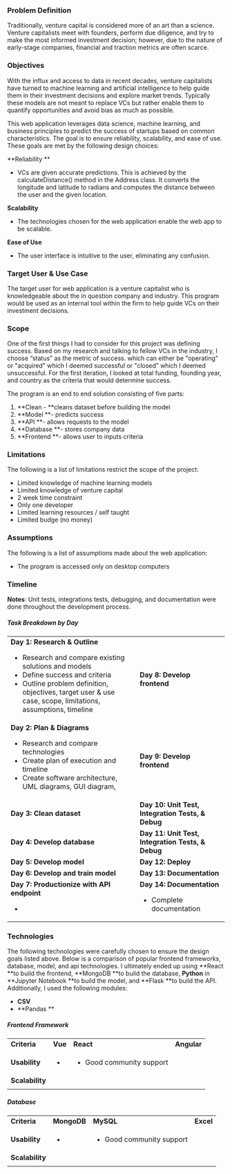 ### **Problem Definition**
Traditionally, venture capital is considered more of an art than a science. Venture capitalists meet with founders, perform due diligence, and try to make the most informed investment decision; however, due to the nature of early-stage companies, financial and traction metrics are often scarce.

### **Objectives**
With the influx and access to data in recent decades, venture capitalists have turned to machine learning and artificial intelligence to help guide them in their investment decisions and explore market trends. Typically these models are not meant to replace VCs but rather enable them to quantify opportunities and avoid bias as much as possible.

This web application leverages data science, machine learning, and business principles to predict the success of startups based on common characteristics. The goal is to ensure reliability, scalability, and ease of use. These goals are met by the following design choices:

**Reliability **
*   VCs are given accurate predictions. This is achieved by the calculateDistance() method in the Address class. It converts the longitude and latitude to radians and computes the distance between the user and the given location. 

**Scalability**
*   The technologies chosen for the web application enable the web app to be scalable.

**Ease of Use**
*   The user interface is intuitive to the user, eliminating any confusion. 

### **Target User & Use Case**
The target user for web application is a venture capitalist who is knowledgeable about the in question company and industry. This program would be used as an internal tool within the firm to help guide VCs on their investment decisions.

### **Scope**
One of the first things I had to consider for this project was defining success. Based on my research and talking to fellow VCs in the industry, I choose “status” as the metric of success. which can either be "operating" or "acquired" which I deemed successful or "closed” which I deemed unsuccessful. For the first iteration, I looked at total funding, founding year, and country as the criteria that would determine success.

The program is an end to end solution consisting of five parts: 

1. **Clean - **cleans dataset before building the model
2. **Model **- predicts success 
3. **API **- allows requests to the model
4. **Database **- stores company data
5. **Frontend **- allows user to inputs criteria

### **Limitations**
The following is a list of limitations restrict the scope of the project:

*   Limited knowledge of machine learning models
*   Limited knowledge of venture capital
*   2 week time constraint
*   Only one developer
*   Limited learning resources / self taught
*   Limited budge (no money)

### **Assumptions**
The following is a list of assumptions made about the web application:

*   The program is accessed only on desktop computers

### **Timeline**
**Notes**: Unit tests, integrations tests, debugging, and documentation were done throughout the development process.

##### **Task Breakdown by Day**

<table>
  <tr>
   <td><strong>Day 1: Research & Outline</strong>
<ul>

<li>Research and compare existing solutions and models

<li>Define success and criteria

<li>Outline problem definition, objectives, target user & use case, scope, limitations, assumptions, timeline
</li>
</ul>
   </td>
   <td><strong>Day 8: Develop frontend</strong>
   </td>
  </tr>
  <tr>
   <td><strong>Day 2: Plan & Diagrams</strong>
<ul>

<li>Research and compare technologies

<li>Create plan of execution and timeline

<li>Create software architecture, UML diagrams, GUI diagram,
</li>
</ul>
   </td>
   <td><strong>Day 9: Develop frontend</strong>
   </td>
  </tr>
  <tr>
   <td><strong>Day 3: Clean dataset</strong>
   </td>
   <td><strong>Day 10: Unit Test, Integration Tests, & Debug</strong>
   </td>
  </tr>
  <tr>
   <td><strong>Day 4: Develop database</strong>
   </td>
   <td><strong>Day 11: Unit Test, Integration Tests, & Debug</strong>
   </td>
  </tr>
  <tr>
   <td><strong>Day 5: Develop model</strong>
   </td>
   <td><strong>Day 12: Deploy</strong>
   </td>
  </tr>
  <tr>
   <td><strong>Day 6: Develop and train model</strong>
   </td>
   <td><strong>Day 13: Documentation</strong>
   </td>
  </tr>
  <tr>
   <td><strong>Day 7: Productionize with API endpoint</strong>
<ul>

<li>
</li>
</ul>
   </td>
   <td><strong>Day 14: Documentation</strong>
<ul>

<li>Complete documentation
</li>
</ul>
   </td>
  </tr>
</table>


### **Technologies** 

The following technologies were carefully chosen to ensure the design goals listed above. Below is a comparison of popular frontend frameworks, database, model, and api technologies. I ultimately ended up using **React **to build the frontend, **MongoDB **to build the database, **Python** in **Jupyter Notebook **to build the model, and **Flask **to build the API. Additionally, I used the following modules: 

*   **CSV**
*   **Pandas **


##### **Frontend Framework**


<table>
  <tr>
   <td><strong>Criteria</strong>
   </td>
   <td><strong>Vue</strong>
   </td>
   <td><strong>React</strong>
   </td>
   <td><strong>Angular</strong>
   </td>
  </tr>
  <tr>
   <td><strong>Usability</strong>
   </td>
   <td>
<ul>

<li>
</li>
</ul>
   </td>
   <td>
<ul>

<li>Good community support
</li>
</ul>
   </td>
   <td>
   </td>
  </tr>
  <tr>
   <td><strong>Scalability</strong>
   </td>
   <td>
   </td>
   <td>
   </td>
   <td>
   </td>
  </tr>
  <tr>
   <td>
   </td>
   <td>
   </td>
   <td>
   </td>
   <td>
   </td>
  </tr>
</table>

##### **Database** 

<table>
  <tr>
   <td><strong>Criteria</strong>
   </td>
   <td><strong>MongoDB</strong>
   </td>
   <td><strong>MySQL</strong>
   </td>
   <td><strong>Excel</strong>
   </td>
  </tr>
  <tr>
   <td><strong>Usability</strong>
   </td>
   <td>
<ul>

<li>
</li>
</ul>
   </td>
   <td>
<ul>

<li>Good community support
</li>
</ul>
   </td>
   <td>
   </td>
  </tr>
  <tr>
   <td><strong>Scalability</strong>
   </td>
   <td>
   </td>
   <td>
   </td>
   <td>
   </td>
  </tr>
  <tr>
   <td>
   </td>
   <td>
   </td>
   <td>
   </td>
   <td>
   </td>
  </tr>
</table>